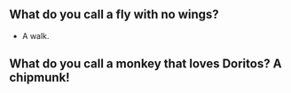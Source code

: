 ## What do you call a fly with no wings?
- A walk.

## What do you call a monkey that loves Doritos? A chipmunk!
